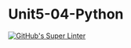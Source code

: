 # Unit5-04-Python
[![GitHub's Super Linter](README.md/../../../workflows/Mr%20Coxall's%20Super%20Linter/badge.svg)](README.md/../../../actions)
